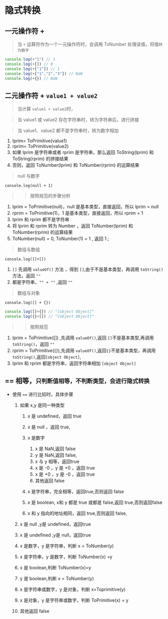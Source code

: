 # 隐式转换

## 一元操作符 +

> 当 `+` 运算符作为一个一元操作符时，会调用 ToNumber 处理该值，将值`转为数字`

```js
console.log(+"1") // 1
console.log(+[]) // 0
console.log(+["1"]) // 1
console.log(+["1","2","3"]) // NaN
console.log(+{}) // NaN
```

## 二元操作符 +  `value1 + value2`

> 当计算 `value1 + value2`时，

> 当 value1 或 value2 存在字符串时，转为字符串后，进行拼接

> 当 value1、value2 都不是字符串时，转为数字相加

   1. lprim= ToPrimitive(value1)
   2. rprim= ToPrimitive(value2)
   3. 如果 lprim 是字符串或者 rprim 是字符串，那么返回 ToString(lprim) 和 ToString(rprim) 的拼接结果
   4. 否则，返回 ToNumber(lprim) 和 ToNumber(rprim) 的运算结果

>  null 与数字

`console.log(null + 1)`

>> 按照规范的步骤分析

   1. lprim = ToPrimitive(null)，null 是基本类型，直接返回，所以 lprim = null
   2. rprim = ToPrimitive(1)，1 是基本类型，直接返回，所以 rprim = 1
   3. lprim 和 rprim 都不是字符串
   4. 将 lprim 和 rprim 转为 Number ，返回 ToNumber(lprim) 和 ToNumber(rprim) 的运算结果
   5. ToNumber(null) = 0, ToNumber(1) = 1 , 返回 1 ;

> 数组与数组

`console.log([]+[])`

   1. `[]` 先调用 `valueOf()` 方法 ，得到 `[]`,由于不是基本类型，再调用 `toString()`方法，返回 `""`
   2. 都是字符串，`"" + ""` ,返回 `""`

> 数组与对象

`console.log([] + {})`

```js
console.log([]+{}) // "[object Object]"
console.log({}+[]) // "[object Object]"
```

>> 按照规范

   1. lprim = ToPrimitive([]) ,先调用 `valueOf()`,返回 `[]`不是基本类型,再调用 `toString()`，返回 `""`
   2. rprim = ToPrimitive({}),先调用 `valueOf()`,返回`{}`不是基本类型，再调用`toString()`,返回`[object Object]`,
   3. lprim 和 rprim 都是字符串，返回字符串相加 `[object Object]`

## == 相等，`只判断值相等，不判断类型，会进行隐式转换`

* 使用 `==` 进行比较时，具体步骤

   1. 如果 x,y 是同一种类型

      1. x 是 undefined，返回 true
      2. x 是 null ，返回 true,
      3. x 是数字

         1. x 是 NaN,返回 false
         2. y 是 NaN,返回 false,
         3. x 与 y 相等，返回true
         4. x 是 -0 ，y 是 +0 ，返回 true
         5. x 是 +0 ，y 是 -0 ，返回 true
         6. 其他返回 false

      4. x 是字符串，完全相等，返回true,否则返回 false
      5. x 是 boolean, x和 y 都是 true 或都是 false,返回 true,否则返回false
      6. x 和 y 指向的地址相同，返回 true,否则返回 false,
   2. x 是 null ,y是 undefined，返回true
   3. x 是 undefined ,y是 null，返回true
   4. x 是数字，y 是字符串，判断 x = ToNumber(y)
   5. x 是字符串，y 是数字，判断 ToNumber(x) =y
   6. x 是 boolean,判断 ToNumber(x)=y
   7. y 是 boolean,判断 x = ToNumber(y)
   8. x 是字符串或数字，y 是对象，判断 x=Toprimitive(y)
   9. x 是对象，y 是字符串或数字，判断 ToPrimitive(x) = y
   10. 其他返回 false
   
